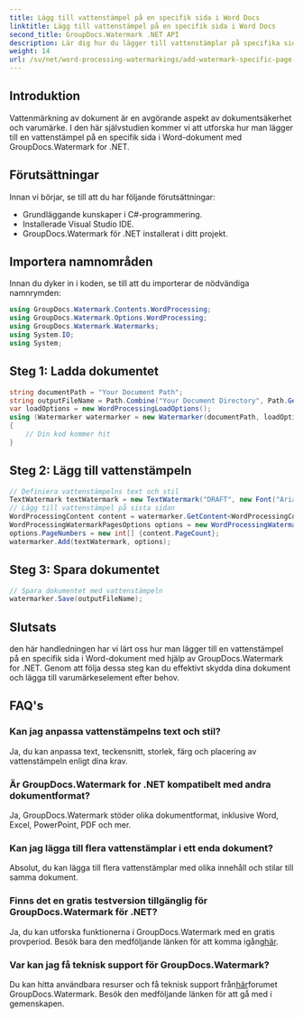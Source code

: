 ```yaml
---
title: Lägg till vattenstämpel på en specifik sida i Word Docs
linktitle: Lägg till vattenstämpel på en specifik sida i Word Docs
second_title: GroupDocs.Watermark .NET API
description: Lär dig hur du lägger till vattenstämplar på specifika sidor i Word-dokument med hjälp av GroupDocs Watermark for .NET. Skydda ditt innehåll utan ansträngning.
weight: 14
url: /sv/net/word-processing-watermarkings/add-watermark-specific-page-word-docs/
---
```

## Introduktion
Vattenmärkning av dokument är en avgörande aspekt av dokumentsäkerhet och varumärke. I den här självstudien kommer vi att utforska hur man lägger till en vattenstämpel på en specifik sida i Word-dokument med GroupDocs.Watermark for .NET.
## Förutsättningar
Innan vi börjar, se till att du har följande förutsättningar:
- Grundläggande kunskaper i C#-programmering.
- Installerade Visual Studio IDE.
- GroupDocs.Watermark för .NET installerat i ditt projekt.

## Importera namnområden
Innan du dyker in i koden, se till att du importerar de nödvändiga namnrymden:
```csharp
using GroupDocs.Watermark.Contents.WordProcessing;
using GroupDocs.Watermark.Options.WordProcessing;
using GroupDocs.Watermark.Watermarks;
using System.IO;
using System;
```
## Steg 1: Ladda dokumentet
```csharp
string documentPath = "Your Document Path";
string outputFileName = Path.Combine("Your Document Directory", Path.GetFileName(documentPath));
var loadOptions = new WordProcessingLoadOptions();
using (Watermarker watermarker = new Watermarker(documentPath, loadOptions))
{
    // Din kod kommer hit
}
```
## Steg 2: Lägg till vattenstämpeln
```csharp
// Definiera vattenstämpelns text och stil
TextWatermark textWatermark = new TextWatermark("DRAFT", new Font("Arial", 42));
// Lägg till vattenstämpel på sista sidan
WordProcessingContent content = watermarker.GetContent<WordProcessingContent>();
WordProcessingWatermarkPagesOptions options = new WordProcessingWatermarkPagesOptions();
options.PageNumbers = new int[] {content.PageCount};
watermarker.Add(textWatermark, options);
```
## Steg 3: Spara dokumentet
```csharp
// Spara dokumentet med vattenstämpeln
watermarker.Save(outputFileName);
```

## Slutsats
den här handledningen har vi lärt oss hur man lägger till en vattenstämpel på en specifik sida i Word-dokument med hjälp av GroupDocs.Watermark for .NET. Genom att följa dessa steg kan du effektivt skydda dina dokument och lägga till varumärkeselement efter behov.
## FAQ's
### Kan jag anpassa vattenstämpelns text och stil?
Ja, du kan anpassa text, teckensnitt, storlek, färg och placering av vattenstämpeln enligt dina krav.
### Är GroupDocs.Watermark for .NET kompatibelt med andra dokumentformat?
Ja, GroupDocs.Watermark stöder olika dokumentformat, inklusive Word, Excel, PowerPoint, PDF och mer.
### Kan jag lägga till flera vattenstämplar i ett enda dokument?
Absolut, du kan lägga till flera vattenstämplar med olika innehåll och stilar till samma dokument.
### Finns det en gratis testversion tillgänglig för GroupDocs.Watermark för .NET?
 Ja, du kan utforska funktionerna i GroupDocs.Watermark med en gratis provperiod. Besök bara den medföljande länken för att komma igång[här](https://releases.groupdocs.com/).
### Var kan jag få teknisk support för GroupDocs.Watermark?
 Du kan hitta användbara resurser och få teknisk support från[här](https://forum.groupdocs.com/c/watermark/19)forumet GroupDocs.Watermark. Besök den medföljande länken för att gå med i gemenskapen.